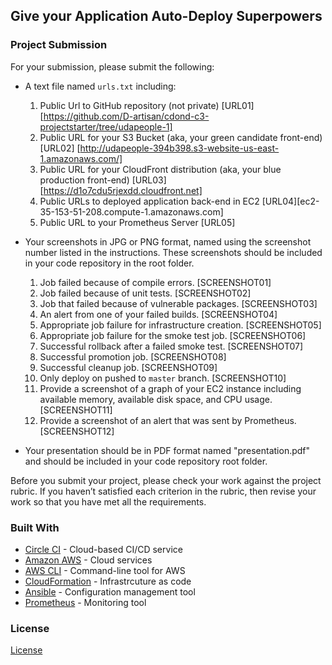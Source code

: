 ## Give your Application Auto-Deploy Superpowers

### Project Submission

For your submission, please submit the following:

- A text file named `urls.txt` including:
  1. Public Url to GitHub repository (not private) [URL01] [https://github.com/D-artisan/cdond-c3-projectstarter/tree/udapeople-1]
  1. Public URL for your S3 Bucket (aka, your green candidate front-end) [URL02] [http://udapeople-394b398.s3-website-us-east-1.amazonaws.com/]
  1. Public URL for your CloudFront distribution (aka, your blue production front-end) [URL03] [https://d1o7cdu5rjexdd.cloudfront.net]
  1. Public URLs to deployed application back-end in EC2 [URL04][ec2-35-153-51-208.compute-1.amazonaws.com]
  1. Public URL to your Prometheus Server [URL05]
- Your screenshots in JPG or PNG format, named using the screenshot number listed in the instructions. These screenshots should be included in your code repository in the root folder.
  1. Job failed because of compile errors. [SCREENSHOT01]
  1. Job failed because of unit tests. [SCREENSHOT02]
  1. Job that failed because of vulnerable packages. [SCREENSHOT03]
  1. An alert from one of your failed builds. [SCREENSHOT04]
  1. Appropriate job failure for infrastructure creation. [SCREENSHOT05]
  1. Appropriate job failure for the smoke test job. [SCREENSHOT06]
  1. Successful rollback after a failed smoke test. [SCREENSHOT07]  
  1. Successful promotion job. [SCREENSHOT08]
  1. Successful cleanup job. [SCREENSHOT09]
  1. Only deploy on pushed to `master` branch. [SCREENSHOT10]
  1. Provide a screenshot of a graph of your EC2 instance including available memory, available disk space, and CPU usage. [SCREENSHOT11]
  1. Provide a screenshot of an alert that was sent by Prometheus. [SCREENSHOT12]

- Your presentation should be in PDF format named "presentation.pdf" and should be included in your code repository root folder. 

Before you submit your project, please check your work against the project rubric. If you haven’t satisfied each criterion in the rubric, then revise your work so that you have met all the requirements. 

### Built With

- [Circle CI](www.circleci.com) - Cloud-based CI/CD service
- [Amazon AWS](https://aws.amazon.com/) - Cloud services
- [AWS CLI](https://aws.amazon.com/cli/) - Command-line tool for AWS
- [CloudFormation](https://aws.amazon.com/cloudformation/) - Infrastrcuture as code
- [Ansible](https://www.ansible.com/) - Configuration management tool
- [Prometheus](https://prometheus.io/) - Monitoring tool

### License

[License](LICENSE.md)

